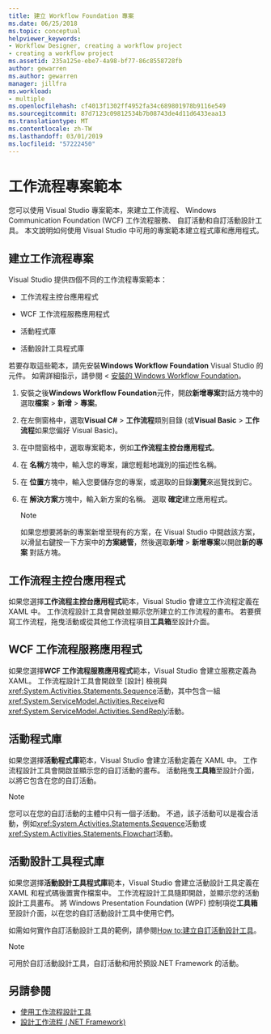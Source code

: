 ```yaml
---
title: 建立 Workflow Foundation 專案
ms.date: 06/25/2018
ms.topic: conceptual
helpviewer_keywords:
- Workflow Designer, creating a workflow project
- creating a workflow project
ms.assetid: 235a125e-ebe7-4a98-bf77-86c8558728fb
author: gewarren
ms.author: gewarren
manager: jillfra
ms.workload:
- multiple
ms.openlocfilehash: cf4013f1302ff4952fa34c689801978b9116e549
ms.sourcegitcommit: 87d7123c09812534b7b08743de4d11d6433eaa13
ms.translationtype: MT
ms.contentlocale: zh-TW
ms.lasthandoff: 03/01/2019
ms.locfileid: "57222450"
---
```

# <a name="workflow-project-templates"></a>工作流程專案範本

您可以使用 Visual Studio 專案範本，來建立工作流程、 Windows Communication Foundation (WCF) 工作流程服務、 自訂活動和自訂活動設計工具。 本文說明如何使用 Visual Studio 中可用的專案範本建立程式庫和應用程式。

## <a name="create-a-workflow-project"></a>建立工作流程專案

Visual Studio 提供四個不同的工作流程專案範本：

- 工作流程主控台應用程式

- WCF 工作流程服務應用程式

- 活動程式庫

- 活動設計工具程式庫

若要存取這些範本，請先安裝**Windows Workflow Foundation** Visual Studio 的元件。 如需詳細指示，請參閱 <<c0> [ 安裝的 Windows Workflow Foundation](developing-applications-with-the-workflow-designer.md#install-windows-workflow-foundation)。

1. 安裝之後**Windows Workflow Foundation**元件，開啟**新增專案**對話方塊中的選取**檔案** > **新增** > **專案**。

1. 在左側窗格中，選取**Visual C#** > **工作流程**類別目錄 (或**Visual Basic** > **工作流程**如果您偏好 Visual Basic)。

1. 在中間窗格中，選取專案範本，例如**工作流程主控台應用程式**。

1. 在 **名稱**方塊中，輸入您的專案，讓您輕鬆地識別的描述性名稱。

1. 在 **位置**方塊中，輸入您要儲存您的專案，或選取的目錄**瀏覽**來巡覽找到它。

1. 在 **解決方案**方塊中，輸入新方案的名稱。 選取 **確定**建立應用程式。

   > [!NOTE]
   > 如果您想要將新的專案新增至現有的方案，在 Visual Studio 中開啟該方案，以滑鼠右鍵按一下方案中的**方案總管**，然後選取**新增** > **新增專案**以開啟**新的專案** 對話方塊。

## <a name="workflow-console-app"></a>工作流程主控台應用程式

如果您選擇**工作流程主控台應用程式**範本，Visual Studio 會建立工作流程定義在 XAML 中。 工作流程設計工具會開啟並顯示您所建立的工作流程的畫布。 若要撰寫工作流程，拖曳活動或從其他工作流程項目**工具箱**至設計介面。

## <a name="wcf-workflow-service-app"></a>WCF 工作流程服務應用程式

如果您選擇**WCF 工作流程服務應用程式**範本，Visual Studio 會建立服務定義為 XAML。 工作流程設計工具會開啟至 [設計] 檢視與<xref:System.Activities.Statements.Sequence>活動，其中包含一組<xref:System.ServiceModel.Activities.Receive>和<xref:System.ServiceModel.Activities.SendReply>活動。

## <a name="activity-library"></a>活動程式庫

如果您選擇**活動程式庫**範本，Visual Studio 會建立活動定義在 XAML 中。 工作流程設計工具會開啟並顯示您的自訂活動的畫布。 活動拖曳**工具箱**至設計介面，以將它包含在您的自訂活動。

> [!NOTE]
> 您可以在您的自訂活動的主體中只有一個子活動。 不過，該子活動可以是複合活動，例如<xref:System.Activities.Statements.Sequence>活動或<xref:System.Activities.Statements.Flowchart>活動。

## <a name="activity-designer-library"></a>活動設計工具程式庫

如果您選擇**活動設計工具程式庫**範本，Visual Studio 會建立活動設計工具定義在 XAML 和程式碼後置實作檔案中。 工作流程設計工具隨即開啟，並顯示您的活動設計工具畫布。 將 Windows Presentation Foundation (WPF) 控制項從**工具箱**至設計介面，以在您的自訂活動設計工具中使用它們。

如需如何實作自訂活動設計工具的範例，請參閱[How to:建立自訂活動設計工具](/dotnet/framework/windows-workflow-foundation/how-to-create-a-custom-activity-designer)。

> [!NOTE]
> 可用於自訂活動設計工具，自訂活動和用於預設.NET Framework 的活動。

## <a name="see-also"></a>另請參閱

- [使用工作流程設計工具](developing-applications-with-the-workflow-designer.md)
- [設計工作流程 (.NET Framework)](/dotnet/framework/windows-workflow-foundation/designing-workflows)